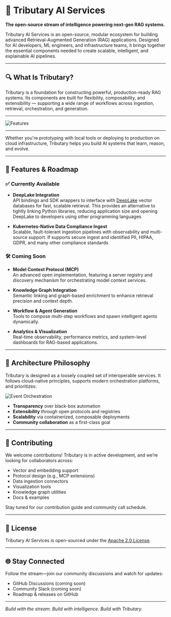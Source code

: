 # 🌊 Tributary AI Services

**The open-source stream of intelligence powering next-gen RAG systems.**

Tributary AI Services is an open-source, modular ecosystem for building advanced Retrieval-Augmented Generation (RAG) applications. Designed for AI developers, ML engineers, and infrastructure teams, it brings together the essential components needed to create scalable, intelligent, and explainable AI pipelines.

---

## 🔍 What Is Tributary?

Tributary is a foundation for constructing powerful, production-ready RAG systems. Its components are built for flexibility, composability, and extensibility — supporting a wide range of workflows across ingestion, retrieval, orchestration, and generation.

---

![Features](docs/images/features.png)

---

Whether you're prototyping with local tools or deploying to production on cloud infrastructure, Tributary helps you build AI systems that learn, reason, and evolve.

---

## 🚀 Features & Roadmap

### ✅ Currently Available

- **DeepLake Integration**  
  API bindings and SDK wrappers to interface with [DeepLake](https://activeloop.ai/) vector databases for fast, scalable retrieval.
  This provides an alternative to tightly linking Python libraries, reducing application size and opening DeepLake to developers using other programming languages

- **Kubernetes-Native Data Compliance Ingest**  
  Scalable, fault-tolerant ingestion pipelines with observability and multi-source support.
  If supports secure ingest and identified PII, HIPAA, GDPR, and many other compliance standards
  
### 🛠️ Coming Soon
  
- **Model Context Protocol (MCP)**  
  An advanced open implementation, featuring a server registry and discovery mechanism for orchestrating model context services.

- **Knowledge Graph Integration**  
  Semantic linking and graph-based enrichment to enhance retrieval precision and context depth.

- **Workflow & Agent Generation**  
  Tools to compose multi-step workflows and spawn intelligent agents dynamically.

- **Analytics & Visualization**  
  Real-time observability, performance metrics, and system-level dashboards for RAG-based applications.

---

## 🧩 Architecture Philosophy

Tributary is designed as a loosely coupled set of interoperable services. It follows cloud-native principles, supports modern orchestration platforms, and prioritizes:

![Event Orchestration](docs/images/event-automation)

- **Transparency** over black-box automation  
- **Extensibility** through open protocols and registries  
- **Scalability** via containerized, composable deployments  
- **Community collaboration** as a first-class goal  

---

## 🤝 Contributing

We welcome contributions! Tributary is in active development, and we’re looking for collaborators across:

- Vector and embedding support  
- Protocol design (e.g., MCP extensions)  
- Data ingestion connectors  
- Visualization tools  
- Knowledge graph utilities  
- Docs & examples

Stay tuned for our contribution guide and community call schedule.

---

## 📜 License

Tributary AI Services is open-sourced under the [Apache 2.0 License](LICENSE).

---

## 🌐 Stay Connected

Follow the stream—join our community discussions and watch for updates:

- GitHub Discussions (coming soon)  
- Community Slack (coming soon)  
- Roadmap & releases on GitHub

---

*Build with the stream. Build with intelligence. Build with Tributary.*

